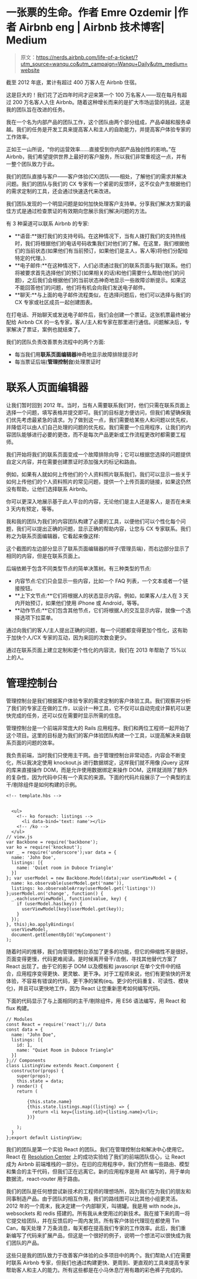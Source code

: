 # 一张票的生命。作者 Emre Ozdemir |作者 Airbnb eng | Airbnb 技术博客| Medium

> 原文：<https://nerds.airbnb.com/life-of-a-ticket/?utm_source=wanqu.co&utm_campaign=Wanqu+Daily&utm_medium=website>

截至 2012 年底，累计有超过 400 万客人在 Airbnb 住宿。

这是巨大的！我们花了近四年时间才迎来第一个 100 万名客人——现在每月有超过 200 万名客人入住 Airbnb。随着这种增长而来的是扩大市场运营的挑战，这是我的团队旨在改进的任务。

我在一个名为内部产品的团队工作，这个团队由两个部分组成，产品卓越和服务卓越。我们的任务是开发工具来提高客人和主人的自助能力，并提高客户体验专家的工作效率。

正如王一山所说，“你的运营效率……直接受到你内部产品独创性的影响。”在 Airbnb，我们希望提供世界上最好的客户服务，所以我们非常重视这一点，并有一整个团队致力于此。

我们的团队直接与客户——客户体验(CX)团队——相处，了解他们的需求并解决问题。我们的团队与我们的 CX 专家有一个紧密的反馈环，这不仅会产生根据他们的需求定制的工具，还会通过快速迭代来改进。

我们团队发现的一个明显问题是如何加快处理客户支持单。分享我们解决方案的最佳方式是通过检查票证的有效期向您展示我们解决问题的方法。



有 3 种渠道可以联系 Airbnb 的专家:

*   **语音:**拨打我们的支持号码。在这种情况下，当有人拨打我们的支持热线时，我们将根据他们的电话号码收集我们对他们的了解。在这里，我们根据他们的当前状态(如果他们有当前预订，如果他们是主人，客人等)将他们分配给特定的代理。).
*   **电子邮件:**在这种情况下，人们必须通过我们的联系页面与我们联系。他们将被要求首先选择他们的预订(如果相关的话)和他们需要什么帮助(他们的问题)，之后我们会根据他们的当前状态神奇地显示一些故障诊断提示。如果这不能回答他们的问题，他们将有机会向我们发送电子邮件。
*   **聊天:**与上面的电子邮件流程类似，在选择问题后，他们可以选择与我们的 CX 专家或社区成员一起创建图表。

在打电话、开始聊天或发送电子邮件后，我们会创建一个票证。这张机票最终被分配给 Airbnb CX 的一名专家，客人/主人和专家在那里进行通信。问题解决后，专家解决了票证，案例也就结束了。

我们的团队负责改善票务流程中的两个方面:

*   每当我们用**联系页面编辑器**神奇地显示故障排除提示时
*   每当票证后端(**管理控制台**)处理票证时

# 联系人页面编辑器

让我们暂时回到 2012 年。当时，当有人需要联系我们时，他们只需在联系页面上选择一个问题，填写表格并提交即可。我们的目标是方便访问，但我们希望确保我们优先考虑最紧急的请求。为了做到这一点，我们需要给某些人和问题以优先权，并降低可以由人们自己处理的问题的优先权。我们需要一个应用程序，让我们的内容团队能够进行必要的更改，而不是每次产品更新或工作流程更改时都需要工程师。

我们开始将我们的联系页面变成一个故障排除向导；它可以根据您选择的问题提供自定义内容，并在需要创建票证时添加强大的标记和路由。

例如，如果有人就如何上传他们的个人资料照片联系我们，我们可以显示一些关于如何上传他们的个人资料照片的常见问题，提供一个上传页面的链接，如果这仍然没有帮助，让他们选择联系 Airbnb。

你可以更深入地展示基于此人平台的内容，无论他们是主人还是客人，是否在未来 3 天内有预定，等等。

我和我的团队为我们的内容团队构建了必要的工具，以便他们可以个性化每个问题，我们可以提出正确的问题，显示正确的帮助内容，让您与 CX 专家联系。我们称之为联系页面编辑器，它看起来像这样:



这个截图的左边部分显示了联系页面编辑器的样子(管理员端)，而右边部分显示了相同的内容，但是在联系页面上。

后端依赖于包含不同类型节点的简单决策树。有三种类型的节点:

*   内容节点:它们只会显示一些内容，比如一个 FAQ 列表，一个文本或者一个链接按钮。
*   **上下文节点:**它们将根据人的状态显示内容。例如，如果客人/主人在 3 天内开始预订，如果他们使用 iPhone 或 Android，等等。
*   **动作节点:**它们包含其他节点，它们将根据人的交互显示内容，就像一个选择选项下拉菜单。

通过向我们的客人/主人提出正确的问题，每一个问题都变得更加个性化，这有助于加快个人/CX 专家的互动，因为来回的次数会更少。

通过在联系页面上建立定制和更个性化的内容流，我们在 2013 年帮助了 15%以上的人。

# 管理控制台

管理控制台是我们根据客户体验专家的需求定制的客户体验工具。我们观察并分析了我们的专家正在做的工作，以设计一种工具，它不仅可以自动完成计算机可以更快完成的任务，还可以仅在需要时显示所需的信息。



管理控制台是一个前端非常庞大的 Rails 应用程序。我们和两位工程师一起开始了这个项目。这里的目标是为我们的客户体验团队构建一个工具，以提高解决来自联系页面的问题的效率。

我负责前端，当时我们只使用主干网。由于管理控制台非常动态，内容会不断变化，所以我决定使用 knockout.js 进行数据绑定，这样我们就不用像 jQuery 这样的库来直接操作 DOM，而是允许使用数据绑定来操作 DOM，这样就消除了额外的复杂性，因为代码中只有一个真实的来源。下面的代码片段展示了一个典型的主干/剔除组件是如何构建的示例。

```
<!-- template.hbs -->

  
  <ul>
    <!-- ko foreach: listings -->
      <li data-bind='text: name'></li>
    <!-- /ko -->
  </ul>
// view.js
var Backbone = require('backbone');
var ko = require('knockout');
var _ = require('underscore');var data = {
  name: 'John Doe',
  listings: [{
    name: 'Quiet room in Duboce Triangle' 
  }]
}; var userModel = new Backbone.Model(data);var userViewModel = {
  name: ko.observable(userModel.get('name')),
  listings: ko.observableArray(userModel.get('listings'))
};userModel.on('change', function() {
  _.each(userViewModel, function(value, key) {
    if (userModel.has(key)) {
      userViewModel[key](userModel.get(key));
    }
  });
}, this);ko.applyBindings(
  userViewModel,
  document.getElementById('myComponent')
);
```

随着时间的推移，我们向管理控制台添加了更多的功能，但它的伸缩性不是很好。页面变得更慢，代码更难阅读。是时候离开骨干/击倒，寻找其他替代方案了 React 出现了。由于它的影子 DOM 以及模板和 javascript 在单个文件中的结合，应用程序变得更快、更灵敏、更干净。对于工程师来说，他们有更愉快的开发体验，不容易有错误的代码，更干净的架构(eq。更少的代码重复、可读性、模块化)，并且可以更快地工作，因为 React 让您重新思考如何编写代码。

下面的代码显示了与上面相同的主干/剔除组件，用 ES6 语法编写，用 React 和 flux 构建。

```
// Modules
const React = require('react');// Data
const data = {
  name: "John Doe",
  listings: [{
    id: 1,
    name: "Quiet Room in Duboce Triangle"
  }]
};// Components
class ListingView extends React.Component {
  constructor(props) {
    super(props);
    this.state = data;
  } render() {
    return (
      
        {this.state.name} 
        {this.state.listings.map((listing) => {
          return <li key={listing.id}>{listing.name}</li>;
        })}
      
    );
  }
};export default ListingView;
```

我们的团队是第一个实验 React 的团队。我们在管理控制台和解决中心使用它。React 在 [Resolution Center](https://www.airbnb.com/support/article/767) 上的成功实验给了我们的前端团队信心，让 React 成为 Airbnb 前端堆栈的一部分。在旧的应用程序中，我们仍然有一些路由、模型和集合的主干代码，但我们正在远离它。新的应用程序是用 Alt 编写的，用于单向数据流，react-router 用于路由。

我们的团队是任何想尝试新技术的工程师的理想场所，因为我们在为我们的朋友和同事制造产品。由于团队的相互作用，我们的路线图可以比其他小组更灵活。2012 年的一个周末，我决定建一个内部聊天，叫锡罐。我是用 with node.js，websockets 和 redis 搭建的。所有我从未使用过的新技术。我在接下来的周一将它提交给团队，并在反馈后的一周内发货。所有客户体验代理现在都使用 Tin Can，每天处理 7 万条消息，每天都在提高我们专家的工作效率。此后，我们重新编写了代码来扩展产品，但这是一个很好的例子，说明一个想法可以很快成为我们团队的产品。

这些只是我的团队致力于改善客户体验的众多项目中的两个。我们帮助人们在需要时联系 Airbnb 专家，但我们也通过构建更快、更周到、更直观的工具来提高专家帮助客人和主人的能力。所有这些都是在小马休息厅用有趣的彩色裤子完成的。





